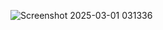 ![Screenshot 2025-03-01 031336](https://github.com/user-attachments/assets/78dfdb47-f62b-4303-8cf8-b42df7bfad56)
